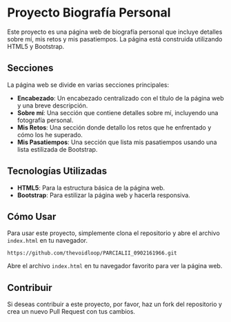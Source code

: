 # Proyecto Biografía Personal

Este proyecto es una página web de biografía personal que incluye detalles sobre mí, mis retos y mis pasatiempos. La página está construida utilizando HTML5 y Bootstrap.

## Secciones

La página web se divide en varias secciones principales:

- **Encabezado**: Un encabezado centralizado con el título de la página web y una breve descripción.
- **Sobre mí**: Una sección que contiene detalles sobre mí, incluyendo una fotografía personal.
- **Mis Retos**: Una sección donde detallo los retos que he enfrentado y cómo los he superado.
- **Mis Pasatiempos**: Una sección que lista mis pasatiempos usando una lista estilizada de Bootstrap.

## Tecnologías Utilizadas

- **HTML5**: Para la estructura básica de la página web.
- **Bootstrap**: Para estilizar la página web y hacerla responsiva.

## Cómo Usar

Para usar este proyecto, simplemente clona el repositorio y abre el archivo `index.html` en tu navegador.

`https://github.com/thevoidloop/PARCIALII_0902161966.git`

Abre el archivo `index.html` en tu navegador favorito para ver la página web.

## Contribuir

Si deseas contribuir a este proyecto, por favor, haz un fork del repositorio y crea un nuevo Pull Request con tus cambios.
